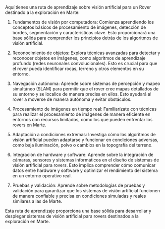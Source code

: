 Aquí tienes una ruta de aprendizaje sobre visión artificial para un Rover destinado a la exploración en Marte:

1. Fundamentos de visión por computadora: Comienza aprendiendo los conceptos básicos de procesamiento de imágenes, detección de bordes, segmentación y características clave. Esto proporcionará una base sólida para comprender los principios detrás de los algoritmos de visión artificial.

2. Reconocimiento de objetos: Explora técnicas avanzadas para detectar y reconocer objetos en imágenes, como algoritmos de aprendizaje profundo (redes neuronales convolucionales). Esto es crucial para que el rover pueda identificar rocas, terreno y otros elementos en su entorno.

3. Navegación autónoma: Aprende sobre sistemas de percepción y mapeo simultáneo (SLAM) para permitir que el rover cree mapas detallados de su entorno y se localice de manera precisa en ellos. Esto ayudará al rover a moverse de manera autónoma y evitar obstáculos.

4. Procesamiento de imágenes en tiempo real: Familiarízate con técnicas para realizar el procesamiento de imágenes de manera eficiente en entornos con recursos limitados, como los que pueden enfrentar los rovers en Marte.

5. Adaptación a condiciones extremas: Investiga cómo los algoritmos de visión artificial pueden adaptarse y funcionar en condiciones adversas, como baja iluminación, polvo o cambios en la topografía del terreno.

6. Integración de hardware y software: Aprende sobre la integración de cámaras, sensores y sistemas informáticos en el diseño de sistemas de visión artificial para rovers. Esto implica comprender cómo comunicar datos entre hardware y software y optimizar el rendimiento del sistema en un entorno operativo real.

7. Pruebas y validación: Aprende sobre metodologías de pruebas y validación para garantizar que los sistemas de visión artificial funcionen de manera confiable y precisa en condiciones simuladas y reales similares a las de Marte.

Esta ruta de aprendizaje proporciona una base sólida para desarrollar y desplegar sistemas de visión artificial para rovers destinados a la exploración en Marte.